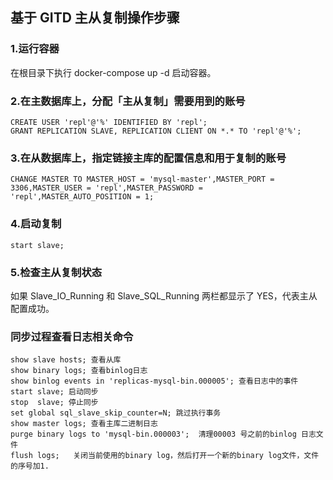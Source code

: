 ## 基于 GITD 主从复制操作步骤

### 1.运行容器

在根目录下执行 docker-compose up -d 启动容器。 



### 2.在主数据库上，分配「主从复制」需要用到的账号

```
CREATE USER 'repl'@'%' IDENTIFIED BY 'repl';
GRANT REPLICATION SLAVE, REPLICATION CLIENT ON *.* TO 'repl'@'%';
```



### 3.在从数据库上，指定链接主库的配置信息和用于复制的账号

```
CHANGE MASTER TO MASTER_HOST = 'mysql-master',MASTER_PORT = 3306,MASTER_USER = 'repl',MASTER_PASSWORD = 'repl',MASTER_AUTO_POSITION = 1;
```



### 4.启动复制

```
start slave;
```



### 5.检查主从复制状态

如果 Slave_IO_Running 和 Slave_SQL_Running 两栏都显示了 YES，代表主从配置成功。



### 同步过程查看日志相关命令

```
show slave hosts; 查看从库
show binary logs; 查看binlog日志
show binlog events in 'replicas-mysql-bin.000005'; 查看日志中的事件
start slave; 启动同步
stop  slave; 停止同步
set global sql_slave_skip_counter=N; 跳过执行事务 
show master logs; 查看主库二进制日志
purge binary logs to 'mysql-bin.000003';  清理00003 号之前的binlog 日志文件
flush logs;   关闭当前使用的binary log，然后打开一个新的binary log文件，文件的序号加1.
```
